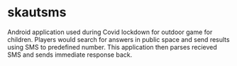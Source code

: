 # skautsms

Android application used during Covid lockdown for outdoor game for children. Players would search for answers in public space and send results using SMS to predefined number. This application then parses recieved SMS and sends immediate response back.

